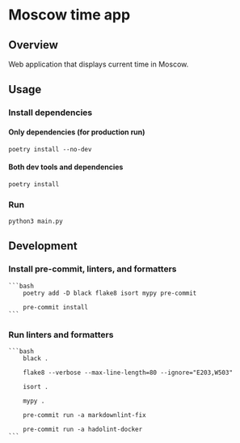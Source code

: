# Moscow time app

## Overview

Web application that displays current time in Moscow.

## Usage

### Install dependencies

#### Only dependencies (for production run)

    poetry install --no-dev

#### Both dev tools and dependencies

    poetry install

### Run

    python3 main.py

## Development

### Install pre-commit, linters, and formatters

    ```bash
        poetry add -D black flake8 isort mypy pre-commit

        pre-commit install
    ```

### Run linters and formatters

    ```bash
        black .

        flake8 --verbose --max-line-length=80 --ignore="E203,W503"

        isort .

        mypy .

        pre-commit run -a markdownlint-fix

        pre-commit run -a hadolint-docker
    ```
